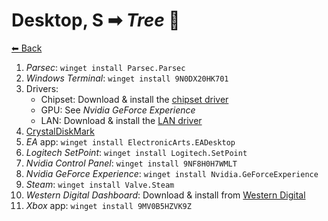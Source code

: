 # Desktop, S ➡ _Tree_ 🌳

[⬅ Back](./README.md)

1. _Parsec_: `winget install Parsec.Parsec`
2. _Windows Terminal_: `winget install 9N0DX20HK701`
2. Drivers:
	* Chipset: Download & install the [chipset driver](https://www.asus.com/de/Motherboards-Components/Motherboards/All-series/TUF-GAMING-B550M-PLUS/HelpDesk_Download/)
	* GPU: See _Nvidia GeForce Experience_
	* LAN: Download & install the [LAN driver](https://www.asus.com/de/Motherboards-Components/Motherboards/All-series/TUF-GAMING-B550M-PLUS/HelpDesk_Download/)
2. [CrystalDiskMark](./app-list.md#crystaldiskmark)
2. _EA_ app: `winget install ElectronicArts.EADesktop`
2. _Logitech SetPoint_: `winget install Logitech.SetPoint`
2. _Nvidia Control Panel_: `winget install 9NF8H0H7WMLT`
2. _Nvidia GeForce Experience_: `winget install Nvidia.GeForceExperience`
2. _Steam_: `winget install Valve.Steam`
2. _Western Digital Dashboard_: Download & install from [Western Digital](https://support-en.wd.com/app/products/product-detail/p/1534#WD_downloads)
2. _Xbox_ app: `winget install 9MV0B5HZVK9Z`
